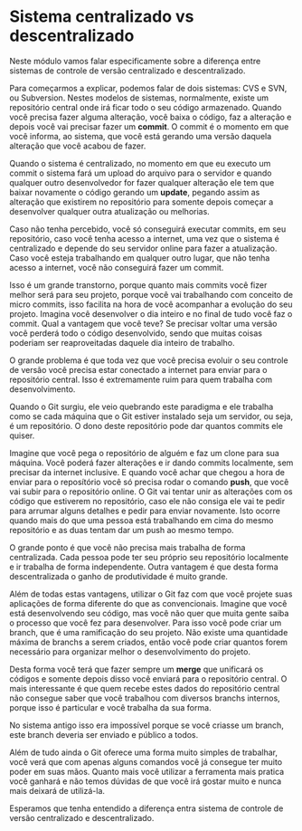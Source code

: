 # Sistema centralizado vs descentralizado

Neste módulo vamos falar especificamente sobre a diferença entre sistemas de controle de versão centralizado e descentralizado.

Para começarmos a explicar, podemos falar de dois sistemas: CVS e SVN, ou Subversion. Nestes modelos de sistemas, normalmente, existe um repositório central onde irá ficar todo o seu código armazenado. Quando você precisa fazer alguma alteração, você baixa o código, faz a alteração e depois você vai precisar fazer um **commit**. O commit é o momento em que você informa, ao sistema, que você está gerando uma versão daquela alteração que você acabou de fazer.

Quando o sistema é centralizado, no momento em que eu executo um commit o sistema fará um upload do arquivo para o servidor e quando qualquer outro desenvolvedor for fazer qualquer alteração ele tem que baixar novamente o código gerando um **update**, pegando assim as alteração que existirem no repositório para somente depois começar a desenvolver qualquer outra atualização ou melhorias.

Caso não tenha percebido, você só conseguirá executar commits, em seu repositório, caso você tenha acesso a internet, uma vez que o sistema é centralizado e depende do seu servidor online para fazer a atualização. Caso você esteja trabalhando em qualquer outro lugar, que não tenha acesso a internet, você não conseguirá fazer um commit.

Isso é um grande transtorno, porque quanto mais commits você fizer melhor será para seu projeto, porque você vai trabalhando com conceito de micro commits, isso facilita na hora de você acompanhar a evolução do seu projeto. Imagina você desenvolver o dia inteiro e no final de tudo você faz o commit. Qual a vantagem que você teve? Se precisar voltar uma versão você perderá todo o código desenvolvido, sendo que muitas coisas poderiam ser reaproveitadas daquele dia inteiro de trabalho.

O grande problema é que toda vez que você precisa evoluir o seu controle de versão você precisa estar conectado a internet para enviar para o repositório central. Isso é extremamente ruim para quem trabalha com desenvolvimento.

Quando o Git surgiu, ele veio quebrando este paradigma e ele trabalha como se cada máquina que o Git estiver instalado seja um servidor, ou seja, é um repositório. O dono deste repositório pode dar quantos commits ele quiser.

Imagine que você pega o repositório de alguém e faz um clone para sua máquina. Você poderá fazer alterações e ir dando commits localmente, sem precisar da internet inclusive. E quando você achar que chegou a hora de enviar para o reposítório você só precisa rodar o comando **push**, que você vai subir para o repositório online. O Git vai tentar unir as alterações com os código que estiverem no repositório, caso ele não consiga ele vai te pedir para arrumar alguns detalhes e pedir para enviar novamente. Isto ocorre quando mais do que uma pessoa está trabalhando em cima do mesmo repositório e as duas tentam dar um push ao mesmo tempo.

O grande ponto é que você não precisa mais trabalha de forma centralizada. Cada pessoa pode ter seu próprio seu repositório localmente e ir trabalha de forma independente. Outra vantagem é que desta forma descentralizada o ganho de produtividade é muito grande.

Além de todas estas vantagens, utilizar o Git faz com que você projete suas aplicações de forma diferente do que as convencionais. Imagine que você está desenvolvendo seu código, mas você não quer que muita gente saiba o processo que você fez para desenvolver. Para isso você pode criar um branch, que é uma ramificação do seu projeto. Não existe uma quantidade máxima de branchs a serem criados, então você pode criar quantos forem necessário para organizar melhor o desenvolvimento do projeto.

Desta forma você terá que fazer sempre um **merge** que unificará os códigos e somente depois disso você enviará para o repositório central. O mais interessante é que quem recebe estes dados do repositório central não consegue saber que você trabalhou com diversos branchs internos, porque isso é particular e você trabalha da sua forma.

No sistema antigo isso era impossível porque se você criasse um branch, este branch deveria ser enviado e público a todos.

Além de tudo ainda o Git oferece uma forma muito simples de trabalhar, você verá que com apenas alguns comandos você já consegue ter muito poder em suas mãos. Quanto mais você utilizar a ferramenta mais pratica você ganhará e não temos dúvidas de que você irá gostar muito e nunca mais deixará de utilizá-la.

Esperamos que tenha entendido a diferença entra sistema de controle de versão centralizado e descentralizado.